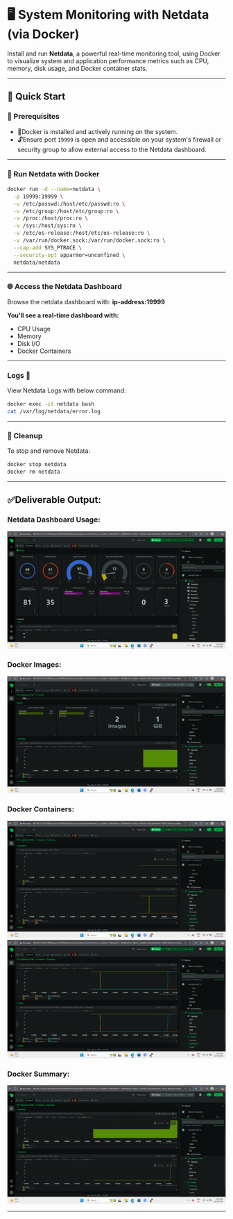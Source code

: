# 🖥️ System Monitoring with Netdata (via Docker)
Install and run **Netdata**, a powerful real-time monitoring tool, using Docker to visualize system and application performance metrics such as CPU, memory, disk usage, and Docker container stats.

---

## 🚀 Quick Start

### 🔧 Prerequisites

- 🐳Docker is installed and actively running on the system.
- 🔓Ensure port `19999` is open and accessible on your system's firewall or security group to allow external access to the Netdata dashboard.


---

### 🐳 Run Netdata with Docker

```bash
docker run -d --name=netdata \
  -p 19999:19999 \
  -v /etc/passwd:/host/etc/passwd:ro \
  -v /etc/group:/host/etc/group:ro \
  -v /proc:/host/proc:ro \
  -v /sys:/host/sys:ro \
  -v /etc/os-release:/host/etc/os-release:ro \
  -v /var/run/docker.sock:/var/run/docker.sock:ro \
  --cap-add SYS_PTRACE \
  --security-opt apparmor=unconfined \
  netdata/netdata
```

---
### 🌐 Access the Netdata Dashboard

Browse the netdata dashboard with:
**ip-address:19999**

**You'll see a real-time dashboard with:**
- CPU Usage
- Memory
- Disk I/O
- Docker Containers
  
---
### Logs 📁 
View Netdata Logs with below command:
```bash
docker exec -it netdata bash
cat /var/log/netdata/error.log
```

---
### 🧹 Cleanup

To stop and remove Netdata:

```bash
docker stop netdata
docker rm netdata
```

---
##  ✅Deliverable Output:

### Netdata Dashboard Usage:
![image alt](https://github.com/Pranaykokkonda/netdata-task7/blob/830128075d57998199e945fe55108502f89336bd/01-usage-dashboard.PNG)

### Docker Images:
![image alt](https://github.com/Pranaykokkonda/netdata-task7/blob/c886b071b3e0ecac905a95fc0fbd228ff0097a95/02-docker-images.png)

### Docker Containers:
![image alt](https://github.com/Pranaykokkonda/netdata-task7/blob/c886b071b3e0ecac905a95fc0fbd228ff0097a95/03-d-container.png)
![image alt](https://github.com/Pranaykokkonda/netdata-task7/blob/c886b071b3e0ecac905a95fc0fbd228ff0097a95/04-d-containers.png)

### Docker Summary:
![image alt](https://github.com/Pranaykokkonda/netdata-task7/blob/c886b071b3e0ecac905a95fc0fbd228ff0097a95/05-d-summary.png)

---

